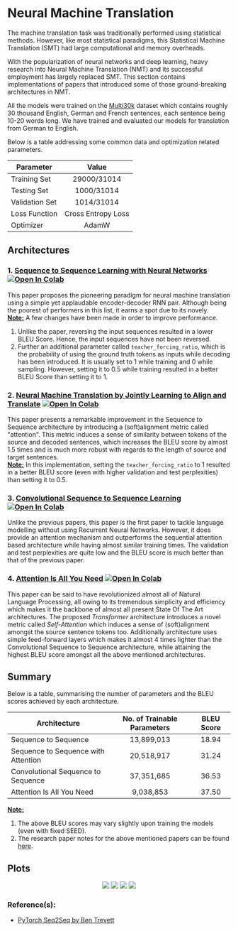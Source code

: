 # Neural Machine Translation

The machine translation task was traditionally performed using statistical methods. However, like most statistical paradigms, this Statistical Machine Translation (SMT) had large computational and memory overheads.

With the popularization of neural networks and deep learning, heavy research into Neural Machine Translation (NMT) and its successful employment has largely replaced SMT. This section contains implementations of papers that introduced some of those ground-breaking architectures in NMT.

All the models were trained on the [Multi30k](https://arxiv.org/abs/1605.00459) dataset which contains roughly 30 thousand English, German and French sentences, each sentence being 10-20 words long. We have trained and evaluated our models for translation from German to English.

Below is a table addressing some common data and optimization related parameters.

| Parameter      |       Value        |
| -------------- |:------------------:|
| Training Set   |    29000/31014     |
| Testing Set    |     1000/31014     |
| Validation Set |     1014/31014     |
| Loss Function  | Cross Entropy Loss |
| Optimizer      |       AdamW        |

## Architectures

### 1. [Sequence to Sequence Learning with Neural Networks](https://github.com/IvLabs/Natural-Language-Processing/blob/master/neural_machine_translation/notebooks/Seq2Seq.ipynb) [![Open In Colab](https://colab.research.google.com/assets/colab-badge.svg)](https://colab.research.google.com/drive/1QaoSKUbLy4ViHnJsl3m3H6xEemDdowkL?usp=sharing)
This paper proposes the pioneering paradigm for neural machine translation using a simple yet applaudable encoder-decoder RNN pair. Although being the poorest of performers in this list, it earns a spot due to its novely.\
**<ins>Note:</ins>** A few changes have been made in order to improve performance.
1. Unlike the paper, reversing the input sequences resulted in a lower BLEU Score. Hence, the input sequences have not been reversed.
2. Further an additional parameter called ```teacher_forcing_ratio```, which is the probability of using the ground truth tokens as inputs while decoding has been introduced. It is usually set to 1 while training and 0 while sampling. However, setting it to 0.5 while training resulted in a better BLEU Score than setting it to 1.

### 2. [Neural Machine Translation by Jointly Learning to Align and Translate](https://github.com/IvLabs/Natural-Language-Processing/blob/master/neural_machine_translation/notebooks/Seq2Seq_with_Attention.ipynb) [![Open In Colab](https://colab.research.google.com/assets/colab-badge.svg)](https://colab.research.google.com/drive/1hOd2JFafWgOvdbeXWoSm1gIiMEQ64KbM?usp=sharing)
This paper presents a remarkable improvement in the Sequence to Sequence architecture by introducing a (soft)alignment metric called "attention". This metric induces a sense of similarity between tokens of the source and decoded sentences, which increases the BLEU score by almost 1.5 times and is much more robust with regards to the length of source and target sentences.\
**<ins>Note:</ins>** In this implementation, setting the ```teacher_forcing_ratio``` to 1 resulted in a better BLEU score (even with higher validation and test perplexities) than setting it to 0.5.

### 3. [Convolutional Sequence to Sequence Learning](https://github.com/IvLabs/Natural-Language-Processing/blob/master/neural_machine_translation/notebooks/Conv_Seq2Seq.ipynb) [![Open In Colab](https://colab.research.google.com/assets/colab-badge.svg)](https://colab.research.google.com/drive/18uxa0ZMlck4f5fzTUdkze_cuKz-Hgx_o?usp=sharing)
Unlike the previous papers, this paper is the first paper to tackle language modelling without using Recurrent Neural Networks. However, it does provide an attention mechanism and outperforms the sequential attention based architecture while having almost similar training times. The validation and test perplexities are quite low and the BLEU score is much better than that of the previous paper.

### 4. [Attention Is All You Need](https://github.com/IvLabs/Natural-Language-Processing/blob/master/neural_machine_translation/notebooks/Attention_Is_All_You_Need.ipynb) [![Open In Colab](https://colab.research.google.com/assets/colab-badge.svg)](https://colab.research.google.com/drive/1RlDhclIlJWzcFC0iPqwbiFEuiCbYIJBG?usp=sharing)
This paper can be said to have revolutionized almost all of Natural Language Processing, all owing to its tremendous simplicity and efficiency which makes it the backbone of almost all present State Of The Art architectures. The proposed *Transformer* architecture introduces a novel metric called *Self-Attention* which induces a sense of (soft)alignment amongst the source sentence tokens too. Additionally architecture uses simple feed-forward layers which makes it almost 4 times lighter than the Convolutional Sequence to Sequence architecture, while attaining the highest BLEU score amongst all the above mentioned architectures.

## Summary
Below is a table, summarising the number of parameters and the BLEU scores achieved by each architecture.

| Architecture                        | No. of Trainable Parameters | BLEU Score |
| ----------------------------------- |:---------------------------:|:----------:|
| Sequence to Sequence                |         13,899,013          |   18.94    |
| Sequence to Sequence with Attention |         20,518,917          |   31.24    |
| Convolutional Sequence to Sequence  |         37,351,685          |   36.53    |
| Attention Is All You Need           |          9,038,853          |   37.50    |

<ins>**Note:**</ins>
1. The above BLEU scores may vary slightly upon training the models (even with fixed SEED).
2. The research paper notes for the above mentioned papers can be found [here](https://github.com/IvLabs/ResearchPaperNotes/tree/master/natural_language_processing).

## Plots
<p align="center">
  <img src = "https://github.com/IvLabs/Natural-Language-Processing/blob/master/neural_machine_translation/plots/Seq2Seq.jpeg?raw=true"/>
  <img src = "https://github.com/IvLabs/Natural-Language-Processing/blob/master/neural_machine_translation/plots/Seq2Seq_with_Attention.jpeg?raw=true"/> 
  <img src = "https://github.com/IvLabs/Natural-Language-Processing/blob/master/neural_machine_translation/plots/Conv_Seq2Seq.jpeg?raw=true"/>
  <img src = "https://github.com/IvLabs/Natural-Language-Processing/blob/master/neural_machine_translation/plots/Transformer.jpeg?raw=true"/>
</p>


### Reference(s):
* [PyTorch Seq2Seq by Ben Trevett](https://github.com/bentrevett/pytorch-seq2seq)
